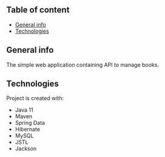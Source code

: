 ## Table of content
* [General info](#general-info)
* [Technologies](#technologies)

## General info
The simple web application containing API to manage books.
	
## Technologies
Project is created with:
* Java 11
* Maven
* Spring Data
* Hibernate
* MySQL
* JSTL
* Jackson
